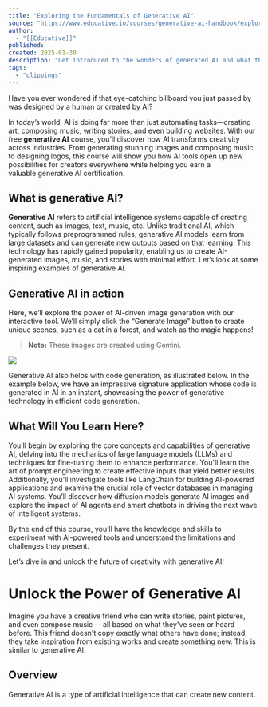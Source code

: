 ```yaml
---
title: "Exploring the Fundamentals of Generative AI"
source: "https://www.educative.io/courses/generative-ai-handbook/exploring-the-fundamentals-of-generative-ai?openHLOPage=true"
author:
  - "[[Educative]]"
published:
created: 2025-01-30
description: "Get introduced to the wonders of generated AI and what this handbook is about."
tags:
  - "clippings"
---
```

Have you ever wondered if that eye-catching billboard you just passed by was designed by a human or created by AI?

In today’s world, AI is doing far more than just automating tasks—creating art, composing music, writing stories, and even building websites. With our free **generative AI** course, you’ll discover how AI transforms creativity across industries. From generating stunning images and composing music to designing logos, this course will show you how AI tools open up new possibilities for creators everywhere while helping you earn a valuable generative AI certification.

## What is generative AI?

**Generative AI** refers to artificial intelligence systems capable of creating content, such as images, text, music, etc. Unlike traditional AI, which typically follows preprogrammed rules, generative AI models learn from large datasets and can generate new outputs based on that learning. This technology has rapidly gained popularity, enabling us to create AI-generated images, music, and stories with minimal effort. Let’s look at some inspiring examples of generative AI.

## Generative AI in action

Here, we’ll explore the power of AI-driven image generation with our interactive tool. We’ll simply click the “Generate Image” button to create unique scenes, such as a cat in a forest, and watch as the magic happens!

> **Note:** These images are created using Gemini.

![](https://i.imgur.com/3opfe9s.png)

Generative AI also helps with code generation, as illustrated below. In the example below, we have an impressive signature application whose code is generated in AI in an instant, showcasing the power of generative technology in efficient code generation.
## What Will You Learn Here?

You’ll begin by exploring the core concepts and capabilities of generative AI, delving into the mechanics of large language models (LLMs) and techniques for fine-tuning them to enhance performance. You'll learn the art of prompt engineering to create effective inputs that yield better results. Additionally, you’ll investigate tools like LangChain for building AI-powered applications and examine the crucial role of vector databases in managing AI systems. You’ll discover how diffusion models generate AI images and explore the impact of AI agents and smart chatbots in driving the next wave of intelligent systems.

By the end of this course, you’ll have the knowledge and skills to experiment with AI-powered tools and understand the limitations and challenges they present.

Let’s dive in and unlock the future of creativity with generative AI!
# Unlock the Power of Generative AI

Imagine you have a creative friend who can write stories, paint pictures, and even compose music -- all based on what they've seen or heard before. This friend doesn't copy exactly what others have done; instead, they take inspiration from existing works and create something new. This is similar to generative AI.
## Overview

Generative AI is a type of artificial intelligence that can create new content.